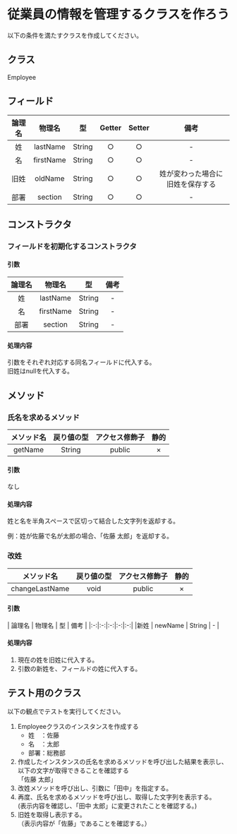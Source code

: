 # 従業員の情報を管理するクラスを作ろう

以下の条件を満たすクラスを作成してください。

## クラス

Employee

## フィールド

| 論理名 | 物理名 | 型 | Getter | Setter | 備考 | 
|:-:|:-:|:-:|:-:|:-:|:-:|
|姓| lastName | String | ○ | ○ | - |
|名| firstName | String | ○ | ○ | - |
|旧姓| oldName | String | ○ | ○ | 姓が変わった場合に旧姓を保存する |
|部署| section | String | ○ | ○ | - |

## コンストラクタ

### フィールドを初期化するコンストラクタ

#### 引数

| 論理名 | 物理名 | 型 | 備考 | 
|:-:|:-:|:-:|:-:|
|姓| lastName | String | - |
|名| firstName | String | - |
|部署| section | String | - |

#### 処理内容

引数をそれぞれ対応する同名フィールドに代入する。  
旧姓はnullを代入する。

## メソッド

### 氏名を求めるメソッド

|メソッド名 | 戻り値の型 | アクセス修飾子 | 静的 | 
|:-:|:-:|:-:|:-:|
| getName | String | public | × | 

#### 引数

なし

#### 処理内容

姓と名を半角スペースで区切って結合した文字列を返却する。

例：姓が佐藤で名が太郎の場合、「佐藤 太郎」を返却する。

### 改姓

|メソッド名 | 戻り値の型 | アクセス修飾子 | 静的 | 
|:-:|:-:|:-:|:-:|
| changeLastName | void | public | × | 

#### 引数

| 論理名 | 物理名 | 型 | 備考 | 
|:-:|:-:|:-:|:-:|:-:|
|新姓 | newName | String | - |

#### 処理内容

1. 現在の姓を旧姓に代入する。  
2. 引数の新姓を、フィールドの姓に代入する。


## テスト用のクラス

以下の観点でテストを実行してください。

1. Employeeクラスのインスタンスを作成する
    - 姓　：佐藤
    - 名　：太郎
    - 部署：総務部
2. 作成したインスタンスの氏名を求めるメソッドを呼び出した結果を表示し、  
    以下の文字が取得できることを確認する  
    「佐藤 太郎」
3. 改姓メソッドを呼び出し、引数に「田中」を指定する。
4. 再度、氏名を求めるメソッドを呼び出し、取得した文字列を表示する。  
 (表示内容を確認し、「田中 太郎」に変更されたことを確認する。)
5. 旧姓を取得し表示する。  
（表示内容が「佐藤」であることを確認する。）
